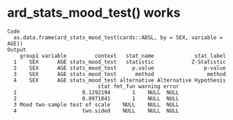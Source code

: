 # ard_stats_mood_test() works

    Code
      as.data.frame(ard_stats_mood_test(cards::ADSL, by = SEX, variable = AGE))
    Output
        group1 variable         context   stat_name             stat_label
      1    SEX      AGE stats_mood_test   statistic            Z-Statistic
      2    SEX      AGE stats_mood_test     p.value                p-value
      3    SEX      AGE stats_mood_test      method                 method
      4    SEX      AGE stats_mood_test alternative Alternative Hypothesis
                                 stat fmt_fun warning error
      1                     0.1292194       1    NULL  NULL
      2                     0.8971841       1    NULL  NULL
      3 Mood two-sample test of scale    NULL    NULL  NULL
      4                     two.sided    NULL    NULL  NULL

